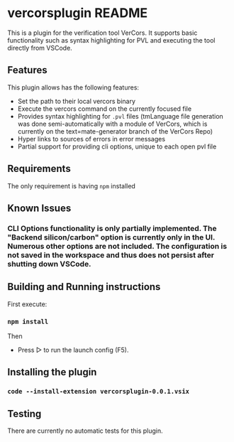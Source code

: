 # vercorsplugin README

This is a plugin for the verification tool VerCors. It supports basic functionality such as syntax highlighting for PVL and executing the tool directly from VSCode.

## Features

This plugin allows has the following features:
- Set the path to their local vercors binary
- Execute the vercors command on the currently focused file
- Provides syntax highlighting for `.pvl` files (tmLanguage file generation was done semi-automatically with a module of VerCors, which is currently on the text=mate-generator branch of the VerCors Repo)
- Hyper links to sources of errors in error messages
- Partial support for providing cli options, unique to each open pvl file

## Requirements

The only requirement is having `npm` installed

## Known Issues

### CLI Options functionality is only partially implemented. The "Backend silicon/carbon" option is currently only in the UI. Numerous other options are not included. The configuration is not saved in the workspace and thus does not persist after shutting down VSCode.

## Building and Running instructions

First execute:
### `npm install`
Then
- Press ▷ to run the launch config (F5).

## Installing the plugin 

### `code --install-extension vercorsplugin-0.0.1.vsix`

## Testing

There are currently no automatic tests for this plugin.

